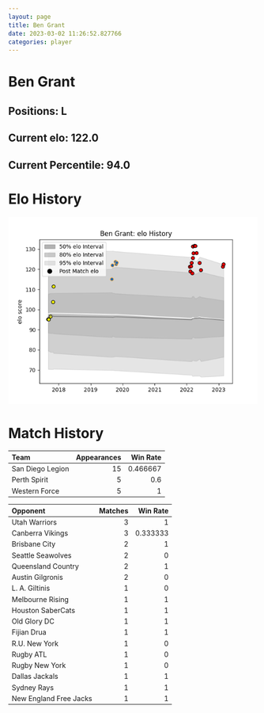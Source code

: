 ```yaml
---  
layout: page  
title: Ben Grant  
date: 2023-03-02 11:26:52.827766  
categories: player  
---
```

# Ben Grant

## Positions: L

## Current elo: 122.0

## Current Percentile: 94.0

# Elo History


![elo history](history_BenGrant.png)
# Match History


| Team             |   Appearances |   Win Rate |
|:-----------------|--------------:|-----------:|
| San Diego Legion |            15 |   0.466667 |
| Perth Spirit     |             5 |   0.6      |
| Western Force    |             5 |   1        |

| Opponent               |   Matches |   Win Rate |
|:-----------------------|----------:|-----------:|
| Utah Warriors          |         3 |   1        |
| Canberra Vikings       |         3 |   0.333333 |
| Brisbane City          |         2 |   1        |
| Seattle Seawolves      |         2 |   0        |
| Queensland Country     |         2 |   1        |
| Austin Gilgronis       |         2 |   0        |
| L. A. Giltinis         |         1 |   0        |
| Melbourne Rising       |         1 |   1        |
| Houston SaberCats      |         1 |   1        |
| Old Glory DC           |         1 |   1        |
| Fijian Drua            |         1 |   1        |
| R.U. New York          |         1 |   0        |
| Rugby ATL              |         1 |   0        |
| Rugby New York         |         1 |   0        |
| Dallas Jackals         |         1 |   1        |
| Sydney Rays            |         1 |   1        |
| New England Free Jacks |         1 |   1        |